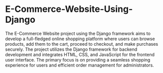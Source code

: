# E-Commerce-Website-Using-Django
The E-Commerce Website project using the Django framework aims to develop a full-fledged online shopping platform where users can browse products, add them to the cart, proceed to checkout, and make purchases securely. The project utilizes the Django framework for backend development and integrates HTML, CSS, and JavaScript for the frontend user interface. The primary focus is on providing a seamless shopping experience for users and efficient order management for administrators.

